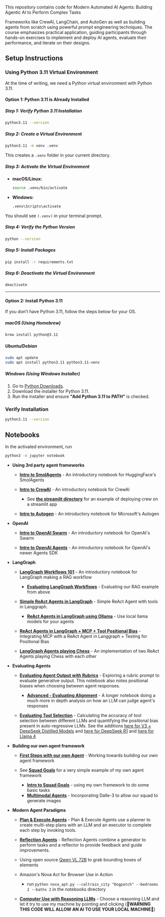 This repository contains code for Modern Automated AI Agents: Building Agentic AI to Perform Complex Tasks

Frameworks like CrewAI, LangChain, and AutoGen as well as building agents from scratch using powerful prompt engineering techniques. The course emphasizes practical application, guiding participants through hands-on exercises to implement and deploy AI agents, evaluate their performance, and iterate on their designs.

## Setup Instructions


### Using Python 3.11 Virtual Environment

At the time of writing, we need a Python virtual environment with Python 3.11.

#### Option 1: Python 3.11 is Already Installed

##### Step 1: Verify Python 3.11 Installation

```bash
python3.11 --version
```

##### Step 2: Create a Virtual Environment

```bash
python3.11 -m venv .venv
```

This creates a `.venv` folder in your current directory.

##### Step 3: Activate the Virtual Environment

- **macOS/Linux:**
  
  ```bash
  source .venv/bin/activate
  ```

- **Windows:**
  
  ```cmd
  .venv\Scripts\activate
  ```

You should see `(.venv)` in your terminal prompt.

##### Step 4: Verify the Python Version

```bash
python --version
```

##### Step 5: Install Packages

```bash
pip install -r requirements.txt
```

##### Step 6: Deactivate the Virtual Environment

```bash
deactivate
```

---

#### Option 2: Install Python 3.11

If you don’t have Python 3.11, follow the steps below for your OS.

##### **macOS (Using Homebrew)**

```bash
brew install python@3.11
```

##### **Ubuntu/Debian**

```bash
sudo apt update
sudo apt install python3.11 python3.11-venv
```

##### **Windows (Using Windows Installer)**

1. Go to [Python Downloads](https://www.python.org/downloads/release/python-3110/).
2. Download the installer for Python 3.11.
3. Run the installer and ensure **"Add Python 3.11 to PATH"** is checked.

### Verify Installation

```bash
python3.11 --version
```

## Notebooks

In the activated environment, run

```bash
python3 -m jupyter notebook
```

- **Using 3rd party agent frameworks**

	- **[Intro to SmolAgents](notebooks/SmolAgents.ipynb)** - An introductory notebook for HuggingFace's SmolAgents
	
	- **[Intro to CrewAI](notebooks/CrewAI_Hello_World.ipynb)** - An introductory notebook for CrewAI

		- See **[the streamlit directory](./streamlit)** for an example of deploying crew on a streamlit app
	
	- **[Intro to Autogen](notebooks/Autogen_HelloWorld.ipynb)** - An introductory notebook for Microsoft's Autogen
	
- **OpenAI**

	- **[Intro to OpenAI Swarm](notebooks/Swarm_Hello_World.ipynb)** - An introductory notebook for OpenAI's Swarm
	
	- **[Intro to OpenAI Agents](notebooks/OpenAI%20Agents.ipynb)** - An introductory notebook for OpenAI's newer Agents SDK

- **LangGraph**
	

	- **[LangGraph Workflows 101](notebooks/LangGraph_Hello_World.ipynb)** - An introductory notebook for LangGraph making a RAG workflow
		
		-  **[Evaluating LangGraph Workflows](notebooks/LangGraph_Workfow_Eval.ipynb)** - Evaluating our RAG example from above

	-  **[Simple ReAct Agents in LangGraph](notebooks/LangGraph_React.ipynb)** - Simple ReAct Agent with tools in Langgraph.

		-  **[ReAct Agents in LangGraph using Ollama](notebooks/LangGraph_React_Local_LLMs.ipynb)** - Use local llama models for your agents

	-  **[ReAct Agents in LangGraph + MCP + Tool Positional Bias](notebooks/LangGraph_React%20-%20MCP%20+%20Tool%20Selection.ipynb)** - Integrating MCP with a ReAct Agent in Langgraph + Testing for Positional Bias

	- **[LangGraph Agents playing Chess](https://colab.research.google.com/drive/1NMb4H8q-N0ZgEdaiDd6qUaBLD21yLejD?usp=sharing)** - An implementation of two ReAct Agents playing Chess with each other

- **Evaluating Agents**

	- **[Evaluating Agent Output with Rubrics](notebooks/Evaluating_LLMs_with_Rubrics.ipynb)** - Exploring a rubric prompt to evaluate generative output. This notebook also notes positional biases when choosing between agent responses.

		- **[Advanced - Evaluating Alignment](notebooks/evaluating_alignment.ipynb)** - A longer notebook doing a much more in depth analysis on how an LLM can judge agent's responses

 	- **[Evaluating Tool Selection](notebooks/agent_positional_bias_tools.ipynb)** - Calculating the accuracy of tool selection between different LLMs and quantifying the positional bias present in auto-regressive LLMs. See the additions [here for V3 + DeepSeek Distilled Models](notebooks/agent_positional_bias_tools%20-%20DEEPSEEK%20edition.ipynb) and [here for DeepSeek R1](notebooks/agent_positional_bias_tools%20-%20DEEPSEEK%20R1.ipynb) and [here for Llama 4](notebooks/agent_positional_bias_tools%20-%20Llama%204.ipynb)


- **Building our own agent framework**
	
	- **[First Steps with our own Agent](https://colab.research.google.com/drive/14jAlW2E7ya_aS1M6eUsuHciC1WvLfIif?usp=sharing)** - Working towards building our own agent framework
	
	- See **[Squad Goals](https://github.com/sinanuozdemir/squad-goals)** for a very simple example of my own agent framework
	
		- **[Intro to Squad Goals](notebooks/SquadGoals_Hello_World.ipynb)** - using my own framework to do some basic tasks
		- **[Multimodal Agents](notebooks/squad_visual_agent.ipynb)** - Incorporating Dalle-3 to allow our squad to generate images


- **Modern Agent Paradigms**
	
	-  **[Plan & Execute Agents](notebooks/LangGraph_Plan_Execute.ipynb)** - Plan & Execute Agents use a planner to create multi-step plans with an LLM and an executor to complete each step by invoking tools.

	-  **[Reflection Agents](notebooks/LangGraph_Reflect.ipynb)** - Reflection Agents combine a generator to perform tasks and a reflector to provide feedback and guide improvements.
  
 	-  Using open source [Qwen VL 72B](https://colab.research.google.com/drive/1TYqAtnk1m_gLpCF5KY8WaNNOkfcYuBsy?usp=sharing) to grab bounding boxes of elements
  
  	-  Amazon's Nova Act for Browser Use in Action
  		-   run `python nova_apt.py --caltrain_city "Dogpatch" --bedrooms 2 --baths 2` in the notebooks directory

  	-  **[Computer Use with Reasoning LLMs](notebooks/computer_use_reasoning.ipynb)** - Choose a reasoning LLM and let it try to use my machine by pointing and clicking (🚨**WARNING THIS CODE WILL ALLOW AN AI TO USE YOUR LOCAL MACHINE**🚨)

